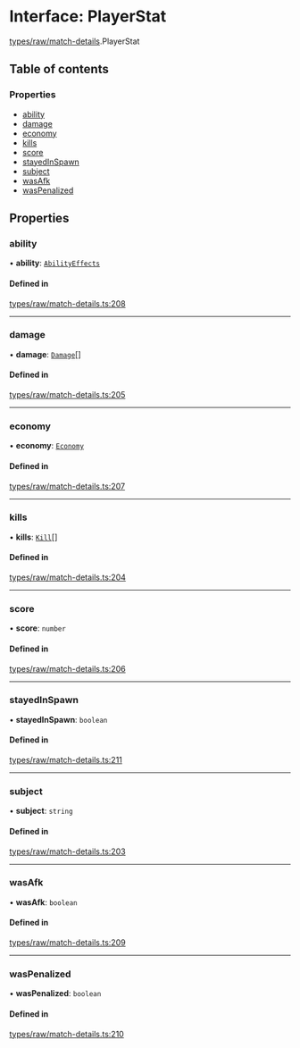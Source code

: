 # Interface: PlayerStat

[types/raw/match-details](../modules/types_raw_match_details.md).PlayerStat

## Table of contents

### Properties

- [ability](types_raw_match_details.PlayerStat.md#ability)
- [damage](types_raw_match_details.PlayerStat.md#damage)
- [economy](types_raw_match_details.PlayerStat.md#economy)
- [kills](types_raw_match_details.PlayerStat.md#kills)
- [score](types_raw_match_details.PlayerStat.md#score)
- [stayedInSpawn](types_raw_match_details.PlayerStat.md#stayedinspawn)
- [subject](types_raw_match_details.PlayerStat.md#subject)
- [wasAfk](types_raw_match_details.PlayerStat.md#wasafk)
- [wasPenalized](types_raw_match_details.PlayerStat.md#waspenalized)

## Properties

### ability

• **ability**: [`AbilityEffects`](types_raw_match_details.AbilityEffects.md)

#### Defined in

[types/raw/match-details.ts:208](https://github.com/jameslinimk/unofficial-valorant-api/blob/3123117/package/src/types/raw/match-details.ts#L208)

___

### damage

• **damage**: [`Damage`](types_raw_match_details.Damage.md)[]

#### Defined in

[types/raw/match-details.ts:205](https://github.com/jameslinimk/unofficial-valorant-api/blob/3123117/package/src/types/raw/match-details.ts#L205)

___

### economy

• **economy**: [`Economy`](types_raw_match_details.Economy.md)

#### Defined in

[types/raw/match-details.ts:207](https://github.com/jameslinimk/unofficial-valorant-api/blob/3123117/package/src/types/raw/match-details.ts#L207)

___

### kills

• **kills**: [`Kill`](types_raw_match_details.Kill.md)[]

#### Defined in

[types/raw/match-details.ts:204](https://github.com/jameslinimk/unofficial-valorant-api/blob/3123117/package/src/types/raw/match-details.ts#L204)

___

### score

• **score**: `number`

#### Defined in

[types/raw/match-details.ts:206](https://github.com/jameslinimk/unofficial-valorant-api/blob/3123117/package/src/types/raw/match-details.ts#L206)

___

### stayedInSpawn

• **stayedInSpawn**: `boolean`

#### Defined in

[types/raw/match-details.ts:211](https://github.com/jameslinimk/unofficial-valorant-api/blob/3123117/package/src/types/raw/match-details.ts#L211)

___

### subject

• **subject**: `string`

#### Defined in

[types/raw/match-details.ts:203](https://github.com/jameslinimk/unofficial-valorant-api/blob/3123117/package/src/types/raw/match-details.ts#L203)

___

### wasAfk

• **wasAfk**: `boolean`

#### Defined in

[types/raw/match-details.ts:209](https://github.com/jameslinimk/unofficial-valorant-api/blob/3123117/package/src/types/raw/match-details.ts#L209)

___

### wasPenalized

• **wasPenalized**: `boolean`

#### Defined in

[types/raw/match-details.ts:210](https://github.com/jameslinimk/unofficial-valorant-api/blob/3123117/package/src/types/raw/match-details.ts#L210)
